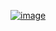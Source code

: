 ﻿[![image](https://github.com/wow2658/CodingTest/assets/34699039/228a8a00-ce3d-4616-a719-37bf71f00adf)](https://www.acmicpc.net/problem/1912)
